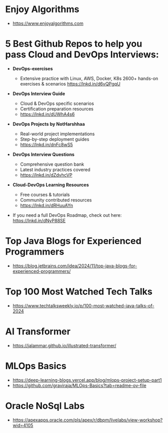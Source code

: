 # Enjoy Algorithms
- https://www.enjoyalgorithms.com

# 5 Best Github Repos to help you pass Cloud and DevOps Interviews:

- **DevOps-exercises**
  - Extensive practice with Linux, AWS, Docker, K8s 2600+ hands-on exercises & scenarios https://lnkd.in/d6vQPgqU

- **DevOps Interview Guide**
  - Cloud & DevOps specific scenarios
  - Certification preparation resources
  - https://lnkd.in/dUWhA4s6

- **DevOps Projects by NotHarshhaa**
  - Real-world project implementations
  - Step-by-step deployment guides
  - https://lnkd.in/dnFc8wS5

- **DevOps Interview Questions**
  - Comprehensive question bank
  - Latest industry practices covered
  - https://lnkd.in/dZdvhcVP

- **Cloud-DevOps Learning Resources**
  - Free courses & tutorials
  - Community contributed resources
  - https://lnkd.in/dRHuuAYn

- If you need a full DevOps Roadmap, check out here: https://lnkd.in/dNyP88SE

# Top Java Blogs for Experienced Programmers 

- https://blog.jetbrains.com/idea/2024/11/top-java-blogs-for-experienced-programmers/

# Top 100 Most Watched Tech Talks

- https://www.techtalksweekly.io/p/100-most-watched-java-talks-of-2024

# AI Transformer
- https://jalammar.github.io/illustrated-transformer/

# MLOps Basics
- https://deep-learning-blogs.vercel.app/blog/mlops-project-setup-part1
- https://github.com/graviraja/MLOps-Basics?tab=readme-ov-file

# Oracle NoSql Labs
- https://apexapps.oracle.com/pls/apex/r/dbpm/livelabs/view-workshop?wid=4105
